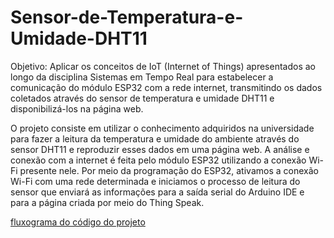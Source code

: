 # Sensor-de-Temperatura-e-Umidade-DHT11

Objetivo:
Aplicar os conceitos de IoT (Internet of Things) apresentados ao longo da disciplina Sistemas em Tempo Real para estabelecer a comunicação do módulo ESP32 com a rede internet, transmitindo os dados coletados através do sensor de temperatura e umidade DHT11 e disponibilizá-los na página web.

O projeto consiste em utilizar o conhecimento adquiridos na universidade para fazer a leitura da temperatura e umidade do ambiente através do sensor DHT11 e reproduzir esses dados em uma página web. A análise e conexão com a internet é feita pelo módulo ESP32 utilizando a conexão Wi-Fi presente nele. Por meio da programação do ESP32, ativamos a conexão Wi-Fi com uma rede determinada e iniciamos o processo de leitura do sensor que enviará as informações para a saída serial do Arduino IDE e para a página criada por meio do Thing Speak.

[fluxograma do código do projeto](./fluxograma_projeto.png)
